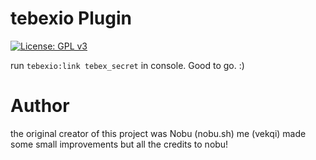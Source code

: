 
# tebexio Plugin
[![License: GPL v3](https://img.shields.io/badge/License-GPLv3-blue.svg)](https://www.gnu.org/licenses/gpl-3.0)


run `tebexio:link tebex_secret` in console.
Good to go. :)

# Author

the original creator of this project was Nobu (nobu.sh)
me (vekqi) made some small improvements but all the credits to nobu!
